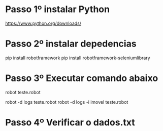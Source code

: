 # Passo 1º instalar Python
https://www.python.org/downloads/

# Passo 2º instalar depedencias
pip install robotframework
pip install robotframework-seleniumlibrary

# Passo 3º Executar comando abaixo
robot teste.robot

robot -d logs teste.robot
robot -d logs -i imovel teste.robot

# Passo 4º Verificar o dados.txt


